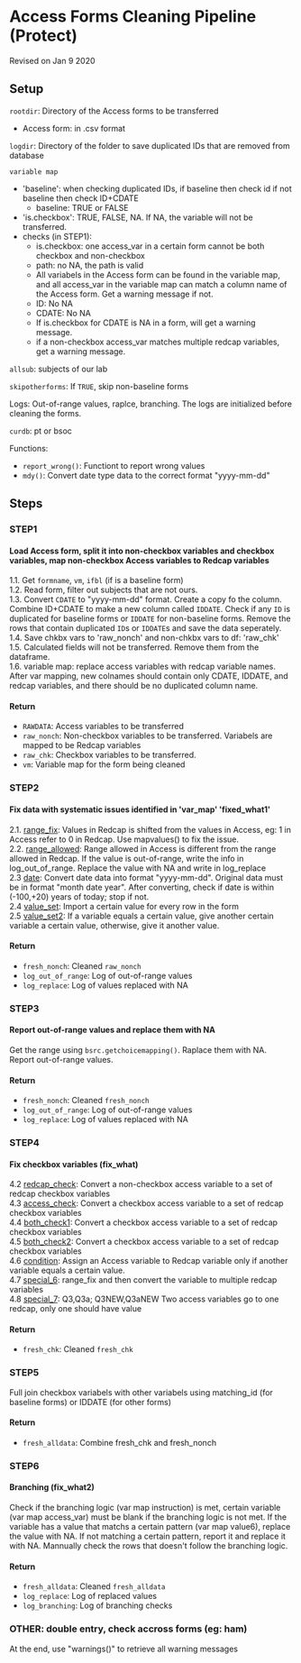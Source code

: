 # Access Forms Cleaning Pipeline (Protect)
Revised on Jan 9 2020  
## Setup 
`rootdir`: Directory of the Access forms to be transferred  
* Access form: in .csv format  

`logdir`: Directory of the folder to save duplicated IDs that are removed from database  

`variable map`  
* 'baseline': when checking duplicated IDs, if baseline then check id if not baseline then check ID+CDATE
    * baseline: TRUE or FALSE
* 'is.checkbox': TRUE, FALSE, NA. If NA, the variable will not be transferred.  
* checks (in STEP1): 
    * is.checkbox: one access_var in a certain form cannot be both checkbox and non-checkbox 
    * path: no NA, the path is valid
    * All variabels in the Access form can be found in the variable map, and all access_var in the variable map can match a column name of the Access form. Get a warning message if not.  
    * ID: No NA
    * CDATE: No NA 
    * If is.checkbox for CDATE is NA in a form, will get a warning message. 
    * if a non-checkbox access_var matches multiple redcap variables, get a warning message.  

`allsub`: subjects of our lab  

`skipotherforms`: If `TRUE`, skip non-baseline forms  

Logs: Out-of-range values, raplce, branching. The logs are initialized before cleaning the forms.   

`curdb`: pt or bsoc  

Functions: 
* `report_wrong()`: Functiont to report wrong values  
* `mdy()`: Convert date type data to the correct format "yyyy-mm-dd"  
  

## Steps 
### STEP1
#### Load Access form, split it into non-checkbox variables and checkbox variables, map non-checkbox Access variables to Redcap variables
1.1. Get `formname`, `vm`, `ifbl` (if is a baseline form)  
1.2. Read form, filter out subjects that are not ours.    
1.3. Convert `CDATE` to "yyyy-mm-dd" format. Create a copy fo the column. Combine ID+CDATE to make a new column called `IDDATE`. Check if any `ID` is duplicated for baseline forms or `IDDATE` for non-baseline forms. Remove the rows that contain duplicated `ID`s or `IDDATE`s and save the data seperately.  
1.4. Save chkbx vars to 'raw_nonch' and non-chkbx vars to df: 'raw_chk'  
1.5. Calculated fields will not be transferred. Remove them from the dataframe.   
1.6. variable map: replace access variables with redcap variable names. After var mapping, new colnames should contain only CDATE, IDDATE, and redcap variables, and there should be no duplicated column name.  
#### Return
* `RAWDATA`: Access variables to be transferred
* `raw_nonch`: Non-checkbox variables to be transferred. Variabels are mapped to be Redcap variables 
* `raw_chk`: Checkbox variables to be transferred. 
* `vm`: Variable map for the form being cleaned  

### STEP2 
#### Fix data with systematic issues identified in 'var_map' 'fixed_what1'
2.1. <u>range_fix</u>: Values in Redcap is shifted from the values in Access, eg: 1 in Access refer to 0 in Redcap. Use mapvalues() to fix the issue.  
2.2. <u>range_allowed</u>: Range allowed in Access is different from the range allowed in Redcap. If the value is out-of-range, write the info in log_out_of_range. Replace the value with NA and write in log_replace    
2.3 <u>date</u>: Convert date data into format "yyyy-mm-dd". Original data must be in format "month date year". After converting, check if date is within (-100,+20) years of today; stop if not.   
2.4 <u>value_set</u>: Import a certain value for every row in the form  
2.5 <u>value_set2</u>: If a variable equals a certain value, give another certain variable a certain value, otherwise, give it another value.  
#### Return 
* `fresh_nonch`: Cleaned `raw_nonch`
* `log_out_of_range`: Log of out-of-range values 
* `log_replace`: Log of values replaced with NA 

### STEP3 
#### Report out-of-range values and replace them with NA
Get the range using `bsrc.getchoicemapping()`. Raplace them with NA. Report out-of-range values.
#### Return
* `fresh_nonch`: Cleaned `fresh_nonch`
* `log_out_of_range`: Log of out-of-range values 
* `log_replace`: Log of values replaced with NA 

### STEP4 
#### Fix checkbox variables (fix_what)
4.2 <u>redcap_check</u>: Convert a non-checkbox access variable to a set of redcap checkbox variables   
4.3 <u>access_check</u>: Convert a checkbox access variable to a set of redcap checkbox variables  
4.4 <u>both_check1</u>: Convert a checkbox access variable to a set of redcap checkbox variables  
4.5 <u>both_check2</u>: Convert a checkbox access variable to a set of redcap checkbox variables   
4.6 <u>condition</u>: Assign an Access variable to Redcap variable only if another variable equals a certain value.  
4.7 <u>special_6</u>: range_fix and then convert the variable to multiple redcap variables  
4.8 <u>special_7</u>: Q3,Q3a; Q3NEW,Q3aNEW Two access variables go to one redcap, only one should have value  
#### Return
* `fresh_chk`: Cleaned `fresh_chk`

### STEP5 
Full join checkbox variabels with other variabels using matching_id (for baseline forms) or IDDATE (for other forms)
#### Return 
* `fresh_alldata`: Combine fresh_chk and fresh_nonch

### STEP6 
#### Branching (fix_what2) 
Check if the branching logic (var map instruction) is met, certain variable (var map access_var) must be blank if the branching logic is not met. If the variable has a value that matchs a certain pattern (var map value6), replace the value with NA. If not matching a certain pattern, report it and replace it with NA. Mannually check the rows that doesn't follow the branching logic.  
#### Return 
* `fresh_alldata`: Cleaned `fresh_alldata`
* `log_replace`: Log of replaced values 
* `log_branching`: Log of branching checks 

### OTHER: double entry, check accross forms (eg: ham)
At the end, use "warnings()" to retrieve all warning messages 
